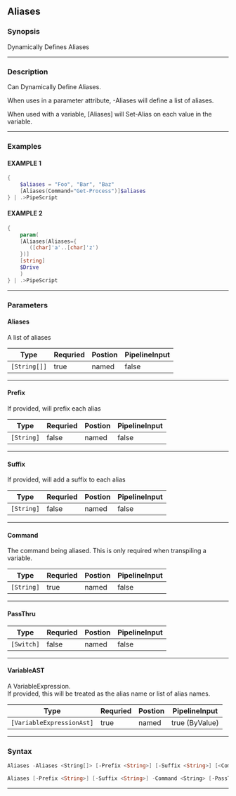 
Aliases
-------
### Synopsis
Dynamically Defines Aliases

---
### Description

Can Dynamically Define Aliases.

When uses in a parameter attribute, -Aliases will define a list of aliases.

When used with a variable, [Aliases] will Set-Alias on each value in the variable.

---
### Examples
#### EXAMPLE 1
```PowerShell
{
    $aliases = "Foo", "Bar", "Baz"
    [Aliases(Command="Get-Process")]$aliases
} | .>PipeScript
```

#### EXAMPLE 2
```PowerShell
{
    param(
    [Aliases(Aliases={
       ([char]'a'..[char]'z')
    })]
    [string]
    $Drive
    )
} | .>PipeScript
```

---
### Parameters
#### **Aliases**

A list of aliases



|Type            |Requried|Postion|PipelineInput|
|----------------|--------|-------|-------------|
|```[String[]]```|true    |named  |false        |
---
#### **Prefix**

If provided, will prefix each alias



|Type          |Requried|Postion|PipelineInput|
|--------------|--------|-------|-------------|
|```[String]```|false   |named  |false        |
---
#### **Suffix**

If provided, will add a suffix to each alias



|Type          |Requried|Postion|PipelineInput|
|--------------|--------|-------|-------------|
|```[String]```|false   |named  |false        |
---
#### **Command**

The command being aliased.  This is only required when transpiling a variable.



|Type          |Requried|Postion|PipelineInput|
|--------------|--------|-------|-------------|
|```[String]```|true    |named  |false        |
---
#### **PassThru**

|Type          |Requried|Postion|PipelineInput|
|--------------|--------|-------|-------------|
|```[Switch]```|false   |named  |false        |
---
#### **VariableAST**

A VariableExpression.  
If provided, this will be treated as the alias name or list of alias names.



|Type                         |Requried|Postion|PipelineInput |
|-----------------------------|--------|-------|--------------|
|```[VariableExpressionAst]```|true    |named  |true (ByValue)|
---
### Syntax
```PowerShell
Aliases -Aliases <String[]> [-Prefix <String>] [-Suffix <String>] [<CommonParameters>]
```
```PowerShell
Aliases [-Prefix <String>] [-Suffix <String>] -Command <String> [-PassThru] -VariableAST <VariableExpressionAst> [<CommonParameters>]
```
---



